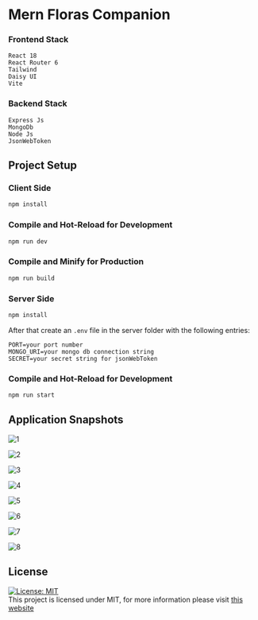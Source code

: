 # Mern Floras Companion

### Frontend Stack

```
React 18
React Router 6
Tailwind
Daisy UI
Vite
```

### Backend Stack

```
Express Js
MongoDb
Node Js
JsonWebToken
```

## Project Setup

### Client Side

```sh
npm install
```

### Compile and Hot-Reload for Development

```sh
npm run dev
```

### Compile and Minify for Production

```sh
npm run build
```

### Server Side

```sh
npm install
```

After that create an `.env` file in the server folder with the following entries:

```
PORT=your port number
MONGO_URI=your mongo db connection string
SECRET=your secret string for jsonWebToken
```

### Compile and Hot-Reload for Development

```sh
npm run start
```

## Application Snapshots

![1](https://github.com/codedbyEmre/Mern-Flora-Companion/assets/67799995/1a7caac7-308a-4390-8d8d-b032fa0e43dd)

![2](https://github.com/codedbyEmre/Mern-Flora-Companion/assets/67799995/a8b47122-6f13-49db-b9bf-6af6c119cb80)

![3](https://github.com/codedbyEmre/Mern-Flora-Companion/assets/67799995/9aa2f9ba-f524-4d79-838e-13280db38ed7)

![4](https://github.com/codedbyEmre/Mern-Flora-Companion/assets/67799995/7e8fcc94-46a2-4bf0-88de-e45f6b77bd92)

![5](https://github.com/codedbyEmre/Mern-Flora-Companion/assets/67799995/7ff0ab45-b1ec-4232-9abe-e8b069a90002)

![6](https://github.com/codedbyEmre/Mern-Flora-Companion/assets/67799995/882460cb-bdc9-4a49-ba4d-a8e00b070992)

![7](https://github.com/codedbyEmre/Mern-Flora-Companion/assets/67799995/6abd570d-95a2-454a-9572-acda97bbb5ca)

![8](https://github.com/codedbyEmre/Mern-Flora-Companion/assets/67799995/93802242-8b70-4c63-bc74-98a6dd327ec8)

## License

[![License: MIT](https://img.shields.io/badge/License-MIT-yellow.svg)](https://opensource.org/licenses/MIT) <br> This project is licensed under MIT, for more information please visit [this website](https://opensource.org/licenses/MIT)

